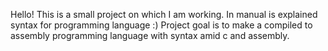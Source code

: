 Hello! This is a small project on which I am working. In manual is explained syntax for programming language :)
Project goal is to make a  compiled to assembly programming language with syntax amid c and assembly.
